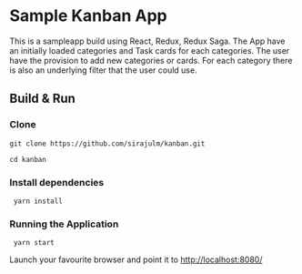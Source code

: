 # Sample Kanban App

This is a sampleapp build using React, Redux, Redux Saga. The App have an initially loaded categories and Task cards for each categories. The user have the provision to add new categories or cards.
For each category there is also an underlying filter that the user could use.

## Build & Run

### Clone

```git clone https://github.com/sirajulm/kanban.git```

```cd kanban```

### Install dependencies
``` yarn install```

### Running the Application
``` yarn start```

Launch your favourite browser and point it to [http://localhost:8080/](http://localhost:8080/)
